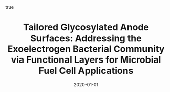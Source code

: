 ---
id: iannaciTailoredGlycosylatedAnode2020
title: 'Tailored Glycosylated Anode Surfaces: Addressing the Exoelectrogen Bacterial
  Community via Functional Layers for Microbial Fuel Cell Applications'
date: '2020-01-01'
authors:
- Iannaci, Alessandro and Myles, Adam and Flinois, Thomas and Behan, James A. and
  Barrière, Frédéric and Scanlan, Eoin M. and Colavita, Paula E.
doi: 10.1016/j.bioelechem.2020.107621
publication: 'In: *Bioelectrochemistry* 136'
publication_types:
- 1
selected: false
tags: []
projects: []
math: true
links:
- name: Publisher
  url: https://doi.org/10.1016/j.bioelechem.2020.107621

---